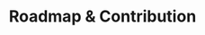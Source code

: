---
title: Roadmap & Contribution
description: "Learn what's next for WPGraphQL and how you can help"
path: contributing/roadmap
---